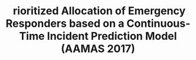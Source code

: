 ---
title: "\Prioritized Allocation of Emergency Responders based on a Continuous-Time Incident Prediction Model (AAMAS 2017)"
collection: publications
permalink: /files/aamas17.pdf
---